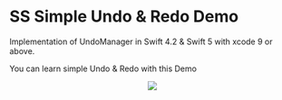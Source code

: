 # SS Simple Undo & Redo Demo

Implementation of UndoManager in Swift 4.2 & Swift 5 with xcode 9 or above.

You can learn simple Undo & Redo with this Demo

<p align="center">
<img src="https://user-images.githubusercontent.com/37321854/56457071-3ca06e00-6393-11e9-99fe-e8e8eb8ebc84.gif" />
</p>

